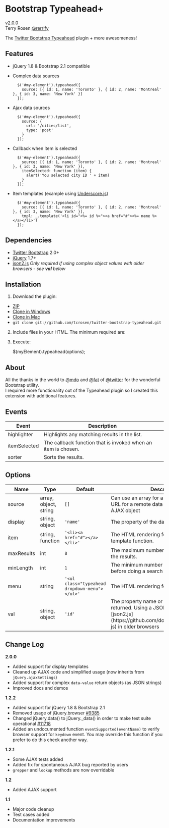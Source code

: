 Bootstrap Typeahead+
========================

v2.0.0<br />
Terry Rosen [@rerrify](https://twitter.com/#!/rerrify)

The [Twitter Bootstrap Typeahead](http://twitter.github.com/bootstrap/javascript.html#typeahead) plugin + more awesomeness!

Features
-----------------

- jQuery 1.8 & Bootstrap 2.1 compatible

- Complex data sources

		$('#my-element').typeahead({
		  source: [{ id: 1, name: 'Toronto' }, { id: 2, name: 'Montreal' }, { id: 3, name: 'New York' }]
		});

- Ajax data sources

		$('#my-element').typeahead({
		  source: {
		  	url: '/cities/list',
		  	type: 'post'
		  }
		});

- Callback when item is selected

		$('#my-element').typeahead({
		  source: [{ id: 1, name: 'Toronto' }, { id: 2, name: 'Montreal' }, { id: 3, name: 'New York' }],
		  itemSelected: function (item) {
		  	alert('You selected city ID ' + item)
		  }
		});

- Item templates (example using [Underscore.js](http://underscorejs.org/))

		$('#my-element').typeahead({
		  source: [{ id: 1, name: 'Toronto' }, { id: 2, name: 'Montreal' }, { id: 3, name: 'New York' }],
		  tmpl: _.template('<li id="<%= id %>"><a href="#"><%= name %></a></li>')
		});

Dependencies
-----------------
- [Twitter Bootstrap](https://github.com/twitter/bootstrap) 2.0+
- [jQuery](http://docs.jquery.com/Downloading_jQuery) 1.7+
- [json2.js](https://github.com/douglascrockford/JSON-js) *Only required if using complex object values with older browsers - see **val** below*

Installation
-----------------

1) Download the plugin:

- [ZIP](https://github.com/tcrosen/twitter-bootstrap-typeahead/zipball/master)
- [Clone in Windows](github-windows://openRepo/https://github.com/tcrosen/twitter-bootstrap-typeahead)
- [Clone in Mac](github-mac://openRepo/https://github.com/tcrosen/twitter-bootstrap-typeahead)
- `git clone git://github.com/tcrosen/twitter-bootstrap-typeahead.git`

2) Include files in your HTML. The minimum required are:

    <link href="/path/to/bootstrap.css" rel="stylesheet">
    <script src="/path/to/jquery.js" type="text/javascript"></script>
    <script src="/path/to/bootstrap-typeahead.js" type="text/javascript"></script>

3) Execute:

    $(myElement).typeahead(options);

About
-----------------
All the thanks in the world to [@mdo](https://twitter.com/#!/mdo) and [@fat](https://twitter.com/#!/fat) of [@twitter](https://twitter.com/) for the wonderful Bootstrap utility.<br />
I required more functionality out of the Typeahead plugin so I created this extension with additional features.

Events
-----------------

<table width="100%">
	<thead>
		<tr>
			<th>
				Event
			</th>
			<th>
				Description
			</th>
		</tr>
	</thead>
    <tr>
        <td>
            highlighter
        </td>
        <td>
            Highlights any matching results in the list.
        </td>
    </tr>
    <tr>
        <td>
            itemSelected
        </td>
        <td>
            The callback function that is invoked when an item is chosen.
        </td>
    </tr>
    <tr>
        <td>
            sorter
        </td>
        <td>
            Sorts the results.
        </td>
    </tr>
</table>

Options
-----------------

<table>
<thead>
	<tr>
		<th>
			Name
		</th>
		<th>
			Type
		</th>
		<th>
			Default
		</th>
		<th>
			Description
		</th>
	</tr>
</thead>
    <tr>
        <td>
            source
        </td>
        <td>
            array, object, string
        </td>
        <td>
        <code>[]</code>
        </td>
        <td>
            Can use an array for a local data source, a URL for a remote data source or a full jQuery AJAX object
        </td>
    </tr>
    <tr>
        <td>
            display
        </td>
		<td>
            string, object
        </td>
		<td>
            <code>'name'</code>
        </td>
        <td>
            The property of the datasource to display
        </td>
    </tr>
    <tr>
        <td>
            item
        </td>
				<td>
            string, function
        </td>
        <td>
            <code>'&lt;li&gt;&lt;a href=&quot;#&quot;&gt;&lt;/a&gt;&lt;/li&gt;'</code>
        </td>
        <td>
			The HTML rendering for a result item or template function.
        </td>
    </tr>
    <tr>
        <td>
            maxResults
        </td>
		<td>
            int
        </td>
        <td>
            <code>8</code>
        </td>
        <td>
			The maximum number of items to show in the results.
        </td>
    </tr>
    <tr>
    	<tr>
        <td>
            minLength
        </td>
		<td>
            int
        </td>
        <td>
            <code>1</code>
        </td>
        <td>
			The minimum number of characters required before doing a search
        </td>
    </tr>
    <tr>
        <td>
            menu
        </td>
		<td>
            string
        </td>
        <td>
            <code>'&lt;ul class=&quot;typeahead dropdown-menu&quot;&gt;&lt;/ul&gt;'</code>
        </td>
        <td>
			The HTML rendering for the results list.
        </td>
    </tr>
    <tr>
        <td>
            val
        </td>
		<td>
            string, object
        </td>
		<td>
            <code>'id'</code>
        </td>
        <td>
            The property name or JSON object to be returned.  Using a JSON object may require [json2.js](https://github.com/douglascrockford/JSON-js) in older browsers
        </td>
    </tr>
</table>


Change Log
-----------------

**2.0.0**
- Added support for display templates
- Cleaned up AJAX code and simplified usage (now inherits from `jQuery.ajaxSettings`)
- Added support for complex `data-value` return objects (as JSON strings)
- Improved docs and demos

**1.2.2**

- Added support for jQuery 1.8 & Bootstrap 2.1
- Removed usage of jQuery.browser [#9385](http://bugs.jquery.com/ticket/9385)
- Changed jQuery.data() to jQuery._data() in order to make test suite operational [#11718](http://bugs.jquery.com/ticket/11718)
- Added an undocumented function `eventSupported(eventName)` to verify browser support for `keydown` event.  You may override this function if you prefer to do this check another way.

**1.2.1**

- Some AJAX tests added
- Added fix for spontaneous AJAX bug reported by users
- `grepper` and `lookup` methods are now overridable

**1.2**

- Added AJAX support

**1.1**

- Major code cleanup
- Test cases added
- Documentation improvements
